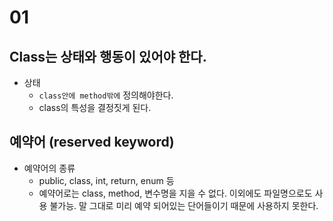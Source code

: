 # 01

## Class는 상태와 행동이 있어야 한다.
- 상태
  - `class안에 method밖에` 정의해야한다.
  - class의 특성을 결정짓게 된다.

## 예약어 (reserved keyword)
- 예약어의 종류
  - public, class, int, return, enum 등
  - 예약어로는 class, method, 변수명을 지을 수 없다. 이외에도 파일명으로도 사용 불가능. 말 그대로 미리 예약 되어있는 단어들이기 때문에 사용하지 못한다.
